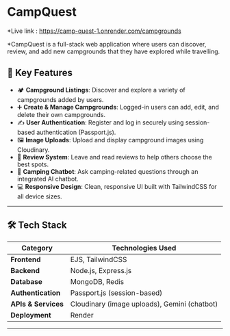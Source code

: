 # CampQuest
*Live link : https://camp-quest-1.onrender.com/campgrounds


*CampQuest is a full-stack web application where users can discover, review, and add new campgrounds that they have explored while travelling. 

## 🚀 Key Features

- 🏕️ **Campground Listings**: Discover and explore a variety of campgrounds added by users.
-  ➕ **Create & Manage Campgrounds**: Logged-in users can add, edit, and delete their own campgrounds.
- ✍️ **User Authentication**: Register and log in securely using session-based authentication (Passport.js).
- 🖼️ **Image Uploads**: Upload and display campground images using Cloudinary.
- 💬 **Review System**: Leave and read reviews to help others choose the best spots.
- 🤖 **Camping Chatbot**: Ask camping-related questions through an integrated AI chatbot.
- 💻 **Responsive Design**: Clean, responsive UI built with TailwindCSS for all device sizes.

---



## 🛠️ **Tech Stack**

| Category           | Technologies Used                          |
|--------------------|---------------------------------------------|
| **Frontend**        | EJS, TailwindCSS                           |
| **Backend**         | Node.js, Express.js                        |
| **Database**        | MongoDB, Redis    |
| **Authentication**  | Passport.js (session-based)               |
| **APIs & Services** | Cloudinary (image uploads), Gemini (chatbot) |
| **Deployment**      | Render                                     |


---



